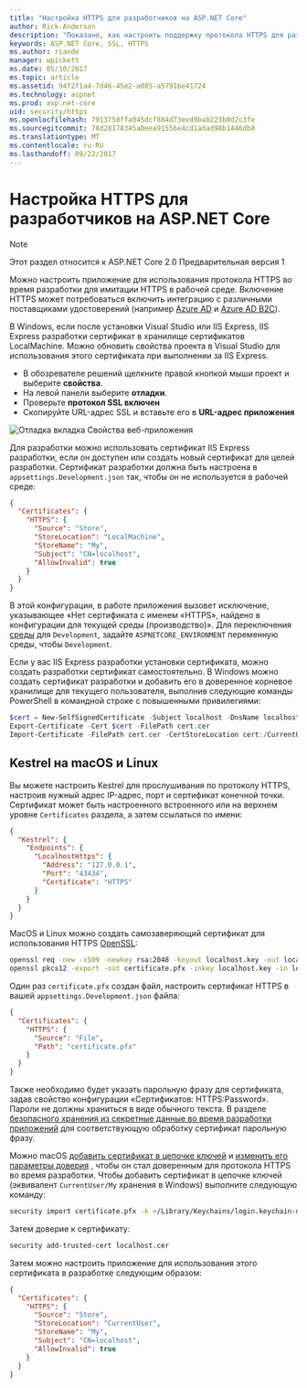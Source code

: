 ```yaml
---
title: "Настройка HTTPS для разработчиков на ASP.NET Core"
author: Rick-Anderson
description: "Показано, как настроить поддержку протокола HTTPS для разработки приложений в ASP.NET Core 2.0."
keywords: ASP.NET Core, SSL, HTTPS
ms.author: riande
manager: wpickett
ms.date: 05/10/2017
ms.topic: article
ms.assetid: 94f2f1a4-7d46-45e2-a085-a57916e41724
ms.technology: aspnet
ms.prod: asp.net-core
uid: security/https
ms.openlocfilehash: 7913758ffa045dcf884d73eed9bab223b8d2c3fe
ms.sourcegitcommit: 78d28178345a0eea91556e4cd1adad98b1446db8
ms.translationtype: MT
ms.contentlocale: ru-RU
ms.lasthandoff: 09/22/2017
---
```

# <a name="setting-up-https-for-development-in-aspnet-core"></a>Настройка HTTPS для разработчиков на ASP.NET Core

> [!NOTE] 
> Этот раздел относится к ASP.NET Core 2.0 Предварительная версия 1

Можно настроить приложение для использования протокола HTTPS во время разработки для имитации HTTPS в рабочей среде. Включение HTTPS может потребоваться включить интеграцию с различными поставщиками удостоверений (например [Azure AD](https://azure.microsoft.com/services/active-directory) и [Azure AD B2C](https://azure.microsoft.com/services/active-directory-b2c/)).

<a name="iisxpress"></a>

В Windows, если после установки Visual Studio или IIS Express, IIS Express разработки сертификат в хранилище сертификатов LocalMachine. Можно обновить свойства проекта в Visual Studio для использования этого сертификата при выполнении за IIS Express.

   * В обозревателе решений щелкните правой кнопкой мыши проект и выберите **свойства**.
   * На левой панели выберите **отладки**.
   * Проверьте **протокол SSL включен**
   * Скопируйте URL-адрес SSL и вставьте его в **URL-адрес приложения**

![Отладка вкладка Свойства веб-приложения](enforcing-ssl/_static/ssl.png)

Для разработки можно использовать сертификат IIS Express разработки, если он доступен или создать новый сертификат для целей разработки. Сертификат разработки должна быть настроена в `appsettings.Development.json` так, чтобы он не используется в рабочей среде:

```json
{
  "Certificates": {
    "HTTPS": {
      "Source": "Store",
      "StoreLocation": "LocalMachine",
      "StoreName": "My",
      "Subject": "CN=localhost",
      "AllowInvalid": true
    }
  }
}
```

В этой конфигурации, в работе приложения вызовет исключение, указывающее «Нет сертификата с именем «HTTPS», найдено в конфигурации для текущей среды (производство)». Для переключения [среды](xref:fundamentals/environments) для `Development`, задайте `ASPNETCORE_ENVIRONMENT` переменную среды, чтобы `Development`.

Если у вас IIS Express разработки установки сертификата, можно создать разработки сертификат самостоятельно. В Windows можно создать сертификат разработки и добавить его в доверенное корневое хранилище для текущего пользователя, выполнив следующие команды PowerShell в командной строке с повышенными привилегиями:

```powershell
$cert = New-SelfSignedCertificate -Subject localhost -DnsName localhost -FriendlyName "ASP.NET Core Development" -KeyUsage DigitalSignature -TextExtension @("2.5.29.37={text}1.3.6.1.5.5.7.3.1") 
Export-Certificate -Cert $cert -FilePath cert.cer
Import-Certificate -FilePath cert.cer -CertStoreLocation cert:/CurrentUser/Root
```

<a name="OpenSSL"></a>

## <a name="kestrel-on--macos-and-linux"></a>Kestrel на macOS и Linux

Вы можете настроить Kestrel для прослушивания по протоколу HTTPS, настроив нужный адрес IP-адрес, порт и сертификат конечной точки. Сертификат может быть настроенного встроенного или на верхнем уровне `Certificates` раздела, а затем ссылаться по имени:

```json
{
  "Kestrel": {
    "Endpoints": {
      "LocalhostHttps": {
        "Address": "127.0.0.1",
        "Port": "43434",
        "Certificate": "HTTPS"
      }
    }
  }
}

```

MacOS и Linux можно создать самозаверяющий сертификат для использования HTTPS [OpenSSL](https://www.openssl.org/):

```bash
openssl req -new -x509 -newkey rsa:2048 -keyout localhost.key -out localhost.cer -days 365 -subj /CN=localhost
openssl pkcs12 -export -out certificate.pfx -inkey localhost.key -in localhost.cer
```

Один раз `certificate.pfx` создан файл, настроить сертификат HTTPS в вашей `appsettings.Development.json` файла:

```json
{
  "Certificates": {
    "HTTPS": {
      "Source": "File",
      "Path": "certificate.pfx"
    }
  }
}
```

Также необходимо будет указать парольную фразу для сертификата, задав свойство конфигурации «Сертификатов: HTTPS:Password». Пароли не должны храниться в виде обычного текста. В разделе [безопасного хранения из секретные данные во время разработки приложений](app-secrets.md) для соответствующую обработку сертификат парольную фразу.

Можно macOS [добавить сертификат в цепочке ключей](https://support.apple.com/kb/PH20129?locale=en_US) и [изменить его параметры доверия](https://support.apple.com/kb/PH20127?locale=en_US&viewlocale=en_US) , чтобы он стал доверенным для протокола HTTPS во время разработки. Чтобы добавить сертификат в цепочке ключей (эквивалент `CurrentUser/My` хранения в Windows) выполните следующую команду:

```bash
security import certificate.pfx -k ~/Library/Keychains/login.keychain-db
```

Затем доверие к сертификату:

```bash
security add-trusted-cert localhost.cer
```

Затем можно настроить приложение для использования этого сертификата в разработке следующим образом:

```json
{
  "Certificates": {
    "HTTPS": {
      "Source": "Store",
      "StoreLocation": "CurrentUser",
      "StoreName": "My",
      "Subject": "CN=localhost",
      "AllowInvalid": true
    }
  }
}
```
